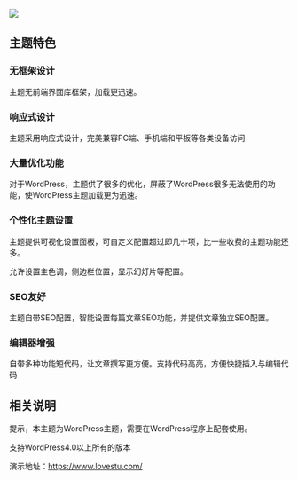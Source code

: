 ![](https://www.lovestu.com/wp-content/uploads/2020/09/corepresstheme.png)

## 主题特色

### 无框架设计

主题无前端界面库框架，加载更迅速。

### 响应式设计

主题采用响应式设计，完美兼容PC端、手机端和平板等各类设备访问

### 大量优化功能

对于WordPress，主题供了很多的优化，屏蔽了WordPress很多无法使用的功能，使WordPress主题加载更为迅速。

### 个性化主题设置

主题提供可视化设置面板，可自定义配置超过即几十项，比一些收费的主题功能还多。

允许设置主色调，侧边栏位置，显示幻灯片等配置。

### SEO友好

主题自带SEO配置，智能设置每篇文章SEO功能，并提供文章独立SEO配置。

### 编辑器增强

自带多种功能短代码，让文章撰写更方便。支持代码高亮，方便快捷插入与编辑代码

## 相关说明

提示，本主题为WordPress主题，需要在WordPress程序上配套使用。

支持WordPress4.0以上所有的版本

演示地址：https://www.lovestu.com/